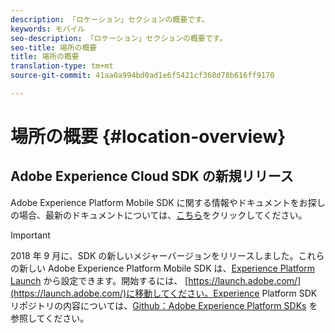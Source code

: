 ```yaml
---
description: 「ロケーション」セクションの概要です。
keywords: モバイル
seo-description: 「ロケーション」セクションの概要です。
seo-title: 場所の概要
title: 場所の概要
translation-type: tm+mt
source-git-commit: 41aa0a994bd0ad1e6f5421cf368d78b616ff9170

---
```



# 場所の概要 {#location-overview}

## Adobe Experience Cloud SDK の新規リリース

Adobe Experience Platform Mobile SDK に関する情報やドキュメントをお探しの場合、最新のドキュメントについては、[こちら](https://aep-sdks.gitbook.io/docs/)をクリックしてください。

>[!IMPORTANT]
>
>2018 年 9 月に、SDK の新しいメジャーバージョンをリリースしました。これらの新しい Adobe Experience Platform Mobile SDK は、[Experience Platform Launch](https://www.adobe.com/experience-platform/launch.html) から設定できます。開始するには、 [https://launch.adobe.com/](https://launch.adobe.com/)に移動してください。Experience Platform SDK リポジトリの内容については、[Github：Adobe Experience Platform SDKs](https://github.com/Adobe-Marketing-Cloud/acp-sdks) を参照してください。
